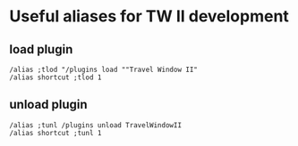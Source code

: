 # Useful aliases for TW II development

## load plugin

```shell
/alias ;tlod "/plugins load ""Travel Window II"
/alias shortcut ;tlod 1
```

## unload plugin

```shell
/alias ;tunl /plugins unload TravelWindowII
/alias shortcut ;tunl 1
```
